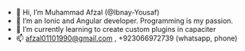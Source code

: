 - 👋 Hi, I’m Muhammad Afzal (@Ibnay-Yousaf) 
- 👀 I’m an Ionic and Angular developer. Programming is my passion.
- 🌱 I’m currently learning to create custom plugins in capaciter
- 📫 afzal01101990@gmail.com , +923066972739 (whatsapp, phone)

<!---
Ibnay-Yousaf/Ibnay-Yousaf is a ✨ special ✨ repository because its `README.md` (this file) appears on your GitHub profile.
You can click the Preview link to take a look at your changes.
--->

